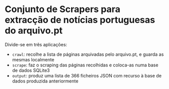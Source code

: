 # Conjunto de Scrapers para extracção de notícias portuguesas do arquivo.pt

Divide-se em três aplicações:
* `crawl`: recolhe a lista de páginas arquivadas pelo arquivo.pt, e guarda as mesmas localmente
* `scrape`: faz o scraping das páginas recolhidas e coloca-as numa base de dados SQLite3
* `output`: produz uma lista de 366 ficheiros JSON com recurso à base de dados produzida anteriormente